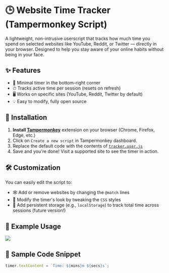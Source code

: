 # 🕒 Website Time Tracker (Tampermonkey Script)

A lightweight, non-intrusive userscript that tracks how much time you spend on selected websites like YouTube, Reddit, or Twitter — directly in your browser. Designed to help you stay aware of your online habits without being in your face.

## ✨ Features

- 📌 Minimal timer in the bottom-right corner
- ⏱ Tracks active time per session (resets on refresh)
- 🖥 Works on specific sites (YouTube, Reddit, Twitter by default)
- 💡 Easy to modify, fully open source

## 🚀 Installation

1. **Install [Tampermonkey](https://www.tampermonkey.net/)** extension on your browser (Chrome, Firefox, Edge, etc.)
2. Click on `Create a new script` in Tampermonkey dashboard.
3. Replace the default code with the contents of [`tracker.user.js`](./tracker.user.js)
4. Save and you're done! Visit a supported site to see the timer in action.

## 🛠 Customization

You can easily edit the script to:

- 🕸 Add or remove websites by changing the `@match` lines
- 🎨 Modify the timer's look by tweaking the `CSS` styles
- 💾 Add persistent storage (e.g., `localStorage`) to track total time across sessions (future version!)

## 📂 Example Usage

![](./preview.png) <!-- Optional: add a screenshot if you'd like -->

## 📜 Sample Code Snippet

```javascript
timer.textContent = `Time: ${mins}m ${secs}s`;
